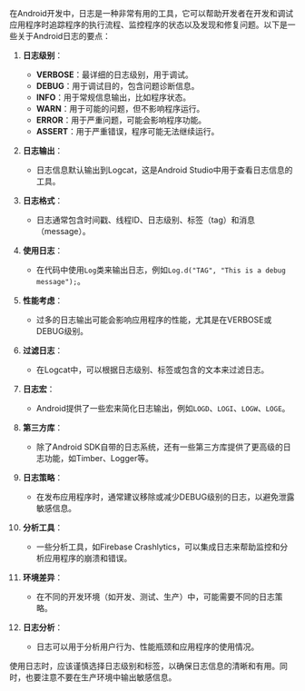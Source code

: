在Android开发中，日志是一种非常有用的工具，它可以帮助开发者在开发和调试应用程序时追踪程序的执行流程、监控程序的状态以及发现和修复问题。以下是一些关于Android日志的要点：

1. **日志级别**：
   - **VERBOSE**：最详细的日志级别，用于调试。
   - **DEBUG**：用于调试目的，包含问题诊断信息。
   - **INFO**：用于常规信息输出，比如程序状态。
   - **WARN**：用于可能的问题，但不影响程序运行。
   - **ERROR**：用于严重问题，可能会影响程序功能。
   - **ASSERT**：用于严重错误，程序可能无法继续运行。

2. **日志输出**：
   - 日志信息默认输出到Logcat，这是Android Studio中用于查看日志信息的工具。

3. **日志格式**：
   - 日志通常包含时间戳、线程ID、日志级别、标签（tag）和消息（message）。

4. **使用日志**：
   - 在代码中使用`Log`类来输出日志，例如`Log.d("TAG", "This is a debug message");`。

5. **性能考虑**：
   - 过多的日志输出可能会影响应用程序的性能，尤其是在VERBOSE或DEBUG级别。

6. **过滤日志**：
   - 在Logcat中，可以根据日志级别、标签或包含的文本来过滤日志。

7. **日志宏**：
   - Android提供了一些宏来简化日志输出，例如`LOGD`、`LOGI`、`LOGW`、`LOGE`。

8. **第三方库**：
   - 除了Android SDK自带的日志系统，还有一些第三方库提供了更高级的日志功能，如Timber、Logger等。

9. **日志策略**：
   - 在发布应用程序时，通常建议移除或减少DEBUG级别的日志，以避免泄露敏感信息。

10. **分析工具**：
    - 一些分析工具，如Firebase Crashlytics，可以集成日志来帮助监控和分析应用程序的崩溃和错误。

11. **环境差异**：
    - 在不同的开发环境（如开发、测试、生产）中，可能需要不同的日志策略。

12. **日志分析**：
    - 日志可以用于分析用户行为、性能瓶颈和应用程序的使用情况。

使用日志时，应该谨慎选择日志级别和标签，以确保日志信息的清晰和有用。同时，也要注意不要在生产环境中输出敏感信息。
